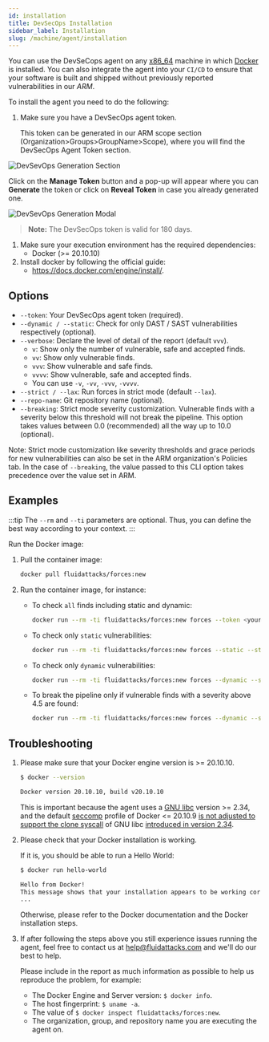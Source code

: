 ```yaml
---
id: installation
title: DevSecOps Installation
sidebar_label: Installation
slug: /machine/agent/installation
---
```


You can use the DevSeCops agent
on any [x86_64](https://en.wikipedia.org/wiki/X86-64)
machine in which [Docker](https://www.docker.com/) is installed.
You can also integrate the agent
into your `CI/CD` to ensure
that your software is built and shipped
without previously reported vulnerabilities
in our _ARM_.

To install the agent
you need to do the following:

1. Make sure you have
   a DevSecOps agent token.

   This token can be generated
   in our ARM scope section
   (Organization>Groups>GroupName>Scope),
   where you will find
   the DevSecOps Agent Token section.

![DevSevOps Generation Section](https://res.cloudinary.com/fluid-attacks/image/upload/v1663687225/docs/machine/agent/installation/dev_token_section.png)

Click on the **Manage Token** button
and a pop-up will appear
where you can **Generate** the token
or click on **Reveal Token**
in case you already generated one.

![DevSevOps Generation Modal](https://res.cloudinary.com/fluid-attacks/image/upload/v1663687225/docs/machine/agent/installation/manage_toke.png)

> **Note:** The DevSecOps token is valid for 180 days.

1. Make sure your execution environment
   has the required dependencies:
   - Docker (>= 20.10.10)
1. Install docker by following
   the official guide:
   - <https://docs.docker.com/engine/install/>.

## Options

- `--token`: Your DevSecOps agent token (required).
- `--dynamic / --static`: Check for only DAST / SAST vulnerabilities
  respectively (optional).
- `--verbose`: Declare the level of detail of the report (default `vvv`).
  - `v`: Show only the number of vulnerable, safe and accepted finds.
  - `vv`: Show only vulnerable finds.
  - `vvv`: Show vulnerable and safe finds.
  - `vvvv`: Show vulnerable, safe and accepted finds.
  - You can use `-v`, `-vv`, `-vvv`, `-vvvv`.
- `--strict / --lax`: Run forces in strict mode (default `--lax`).
- `--repo-name`: Git repository name (optional).
- `--breaking`: Strict mode severity customization.
  Vulnerable finds
  with a severity below this threshold
  will not break the pipeline.
  This option takes values
  between 0.0 (recommended) all the way up to 10.0 (optional).

Note: Strict mode customization like severity thresholds
and grace periods for new vulnerabilities
can also be set in the ARM organization's Policies tab.
In the case of `--breaking`,
the value passed to this CLI option takes
precedence over the value set in ARM.

## Examples

:::tip
The `--rm` and
`--ti` parameters are optional.
Thus, you can define the best way according to your context.
:::

Run the Docker image:

1. Pull the container image:

   ```sh
   docker pull fluidattacks/forces:new
   ```

1. Run the container image, for instance:

   - To check `all` finds including static and dynamic:

     ```sh
     docker run --rm -ti fluidattacks/forces:new forces --token <your-token> -vvv
     ```

   - To check only `static` vulnerabilities:

     ```sh
     docker run --rm -ti fluidattacks/forces:new forces --static --strict --token <your-token>
     ```

   - To check only `dynamic` vulnerabilities:

     ```sh
     docker run --rm -ti fluidattacks/forces:new forces --dynamic --strict --token <your-token>
     ```

   - To break the pipeline only if vulnerable finds
     with a severity above 4.5 are found:

     ```sh
     docker run --rm -ti fluidattacks/forces:new forces --dynamic --strict --token <your-token> --breaking 4.5
     ```

## Troubleshooting

1. Please make sure that your Docker engine version is >= 20.10.10.

   ```sh
   $ docker --version

   Docker version 20.10.10, build v20.10.10
   ```

   This is important because the agent
   uses a [GNU libc](https://www.gnu.org/software/libc/) version >= 2.34,
   and the
   default [seccomp](https://en.wikipedia.org/wiki/Seccomp) profile
   of Docker <= 20.10.9
   [is not adjusted to support the clone syscall](https://github.com/moby/moby/blob/v20.10.9/profiles/seccomp/default.json)
   of GNU libc
   [introduced in version 2.34](https://sourceware.org/git/?p=glibc.git;a=commit;h=d8ea0d0168b190bdf138a20358293c939509367f).

1. Please check that your Docker installation is working.

   If it is, you should be able to run a Hello World:

   ```sh
   $ docker run hello-world

   Hello from Docker!
   This message shows that your installation appears to be working correctly.
   ...
   ```

   Otherwise,
   please refer to the Docker documentation
   and the Docker installation steps.

1. If after following the steps above
   you still experience issues running the agent,
   feel free to contact us at [help@fluidattacks.com](mailto:help@fluidattacks.com)
   and we'll do our best to help.

   Please include in the report as much information as possible
   to help us reproduce the problem, for example:

   - The Docker Engine and Server version: `$ docker info`.
   - The host fingerprint: `$ uname -a`.
   - The value of `$ docker inspect fluidattacks/forces:new`.
   - The organization, group, and repository name you are executing the agent on.
